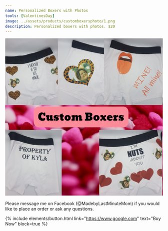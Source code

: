 ```yaml
---
name: Personalized Boxers with Photos
tools: [ValentinesDay]
image: ../assets/products/customboxersphoto/1.png
description: Personalized boxers with photos. $20
---
```

![Product Shot](../assets/products/customboxersphoto/1.png "Custom Photo Boxers")

Please message me on Facebook (@MadebyLastMinuteMom) if you would like to place an order or ask any questions.

{% include elements/button.html link="https://www.google.com" text="Buy Now" block=true %}
